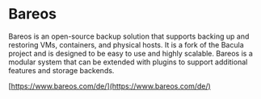 # Bareos

Bareos is an open-source backup solution that supports backing up and restoring VMs, containers, and physical hosts. It is a fork of the Bacula project and is designed to be easy to use and highly scalable. Bareos is a modular system that can be extended with plugins to support additional features and storage backends.

[https://www.bareos.com/de/](https://www.bareos.com/de/)
